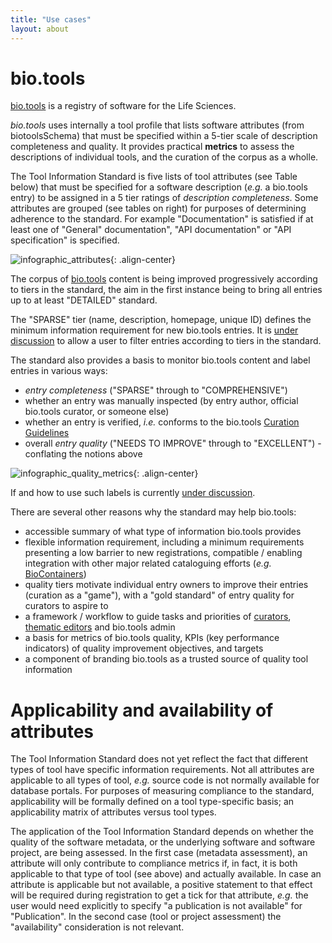 ```yaml
---
title: "Use cases"
layout: about
---
```


# bio.tools
[bio.tools](https://bio.tools) is a registry of software for the Life Sciences. 

*bio.tools* uses internally a tool profile that lists software attributes (from biotoolsSchema) that must be specified within a 5-tier scale of description completeness and quality. It provides practical **metrics** to assess the descriptions of individual tools, and the curation of the corpus as a wholle. 

The Tool Information Standard is five lists of tool attributes (see Table below) that must be specified for a software description (*e.g.* a bio.tools entry) to be assigned in a 5 tier ratings of *description completeness*.  Some attributes are grouped (see tables on right) for purposes of determining adherence to the standard. For example "Documentation" is satisfied if at least one of "General" documentation", "API documentation" or "API specification" is specified.


![infographic_attributes]({{site.url}}/assets/images/infographic_attributes.png){: .align-center}


The corpus of [bio.tools](https://bio.tools) content is being improved progressively according to tiers in the standard, the aim in the first instance being to bring all entries up to at least "DETAILED" standard.

The "SPARSE" tier (name, description, homepage, unique ID) defines the minimum information requirement for new bio.tools entries.  It is [under discussion](https://github.com/bio-tools/biotoolsRegistry/issues/338) to allow a user to filter entries according to tiers in the standard.

The standard also provides a basis to monitor bio.tools content and label entries in various ways:

* *entry completeness* ("SPARSE" through to "COMPREHENSIVE")
* whether an entry was manually inspected (by entry author, official bio.tools curator, or someone else)
* whether an entry is verified, *i.e.* conforms to the bio.tools [Curation Guidelines](http://biotools.readthedocs.io/en/latest/curators_guide.html)
* overall *entry quality* ("NEEDS TO IMPROVE" through to "EXCELLENT") - conflating the notions above

![infographic_quality_metrics]({{site.url}}/assets/images/infographic_quality_metrics.png){: .align-center}

If and how to use such labels is currently [under discussion](https://github.com/bio-tools/Tool-Information-Standard/issues/1).

There are several other reasons why the standard may help bio.tools:

* accessible summary of what type of information bio.tools provides
* flexible information requirement, including a minimum requirements presenting a low barrier to new registrations, compatible / enabling integration with other major related cataloguing efforts (*e.g.* [BioContainers](http://biocontainers.pro))
* quality tiers motivate individual entry owners to improve their entries (curation as a "game"), with a "gold standard" of entry quality for curators to aspire to  
* a framework / workflow to guide tasks and priorities of [curators](http://biotools.readthedocs.io/en/latest/curators_guide.html), [thematic editors](http://biotools.readthedocs.io/en/latest/editors_guide.html) and bio.tools admin
* a basis for metrics of bio.tools quality, KPIs (key performance indicators) of quality improvement objectives, and targets
* a component of branding bio.tools as a trusted source of quality tool information

# Applicability and availability of attributes
The Tool Information Standard does not yet reflect the fact that different types of tool have specific information requirements.  Not all attributes are applicable to all types of tool, *e.g.* source code is not normally available for database portals.  For purposes of measuring compliance to the standard, applicability will be formally defined on a tool type-specific basis; an applicability matrix of attributes versus tool types.

The application of the Tool Information Standard depends on whether the quality of the software metadata, or the underlying software and software project, are being assessed.  In the first case (metadata assessment), an attribute will only contribute to compliance metrics if, in fact, it is both applicable to that type of tool (see above) and actually available.  In case an attribute is applicable but not available, a positive statement to that effect will be required during registration to get a tick for that attribute, *e.g.* the user would need explicitly to specify "a publication is not available" for "Publication".  In the second case (tool or project assessment) the "availability" consideration is not relevant.

